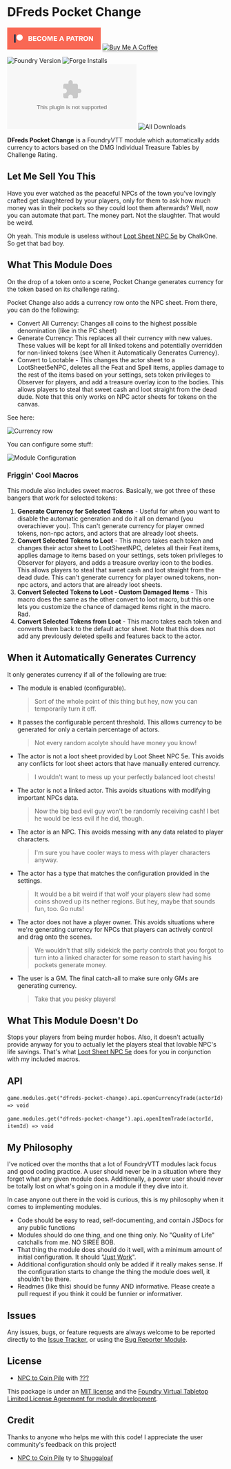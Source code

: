 # DFreds Pocket Change

[![Become a patron](https://github.com/codebard/patron-button-and-widgets-by-codebard/blob/master/images/become_a_patron_button.png?raw=true)](https://www.patreon.com/dfreds) 
<a href="https://www.buymeacoffee.com/dfreds" target="_blank"><img src="https://www.buymeacoffee.com/assets/img/custom_images/orange_img.png" alt="Buy Me A Coffee" style="height: 41px !important;width: 174px !important;box-shadow: 0px 3px 2px 0px rgba(190, 190, 190, 0.5) !important;-webkit-box-shadow: 0px 3px 2px 0px rgba(190, 190, 190, 0.5) !important;" ></a>

![Foundry Version](https://img.shields.io/badge/Foundry-v10-informational)
![Forge Installs](https://img.shields.io/badge/dynamic/json?label=Forge%20Installs&query=package.installs&suffix=%25&url=https://forge-vtt.com/api/bazaar/package/dfreds-pocket-change&colorB=4aa94a)
![Latest Release Download Count](https://img.shields.io/github/downloads/dfreds/dfreds-pocket-change/latest/dfreds-pocket-change.zip)
![All Downloads](https://img.shields.io/github/downloads/dfreds/dfreds-pocket-change/total)

__DFreds Pocket Change__ is a FoundryVTT module which automatically adds currency to actors based on the DMG Individual Treasure Tables by Challenge Rating.

## Let Me Sell You This

Have you ever watched as the peaceful NPCs of the town you've lovingly crafted get slaughtered by your players, only for them to ask how much money was in their pockets so they could loot them afterwards? Well, now you can automate that part. The money part. Not the slaughter. That would be weird.

Oh yeah. This module is useless without [Loot Sheet NPC 5e](https://foundryvtt.com/packages/lootsheetnpc5e/) by ChalkOne. So get that bad boy.

## What This Module Does

On the drop of a token onto a scene, Pocket Change generates currency for the token based on its challenge rating.

Pocket Change also adds a currency row onto the NPC sheet. From there, you can do the following:

- Convert All Currency: Changes all coins to the highest possible denomination (like in the PC sheet)
- Generate Currency: This replaces all their currency with new values. These values will be kept for all linked tokens and potentially overridden for non-linked tokens (see When it Automatically Generates Currency).
- Convert to Lootable - This changes the actor sheet to a LootSheet5eNPC, deletes all the Feat and Spell items, applies damage to the rest of the items based on your settings, sets token privileges to Observer for players, and add a treasure overlay icon to the bodies. This allows players to steal that sweet cash and loot straight from the dead dude. Note that this only works on NPC actor sheets for tokens on the canvas.

See here:

![Currency row](docs/currency-row.png)

You can configure some stuff:

![Module Configuration](docs/settings.png)

### Friggin' Cool Macros

This module also includes sweet macros. Basically, we got three of these bangers that work for selected tokens:

1. __Generate Currency for Selected Tokens__ - Useful for when you want to disable the automatic generation and do it all on demand (you overachiever you). This can't generate currency for player owned tokens, non-npc actors, and actors that are already loot sheets.
1. __Convert Selected Tokens to Loot__ - This macro takes each token and changes their actor sheet to LootSheetNPC, deletes all their Feat items, applies damage to items based on your settings, sets token privileges to Observer for players, and adds a treasure overlay icon to the bodies. This allows players to steal that sweet cash and loot straight from the dead dude. This can't generate currency for player owned tokens, non-npc actors, and actors that are already loot sheets.
1. __Convert Selected Tokens to Loot - Custom Damaged Items__ - This macro does the same as the other convert to loot macro, but this one lets you customize the chance of damaged items right in the macro. Rad.
1. __Convert Selected Tokens from Loot__ - This macro takes each token and converts them back to the default actor sheet. Note that this does not add any previously deleted spells and features back to the actor.

## When it Automatically Generates Currency

It only generates currency if all of the following are true:

- The module is enabled (configurable).
  
  > Sort of the whole point of this thing but hey, now you can temporarily turn it off.

- It passes the configurable percent threshold. This allows currency to be generated for only a certain percentage of actors.

  > Not every random acolyte should have money you know!

- The actor is not a loot sheet provided by Loot Sheet NPC 5e. This avoids any conflicts for loot sheet actors that have manually entered currency.

  >  I wouldn't want to mess up your perfectly balanced loot chests!

- The actor is not a linked actor. This avoids situations with modifying important NPCs data.

  > Now the big bad evil guy won't be randomly receiving cash! I bet he would be less evil if he did, though.

- The actor is an NPC. This avoids messing with any data related to player characters.

  > I'm sure you have cooler ways to mess with player characters anyway.

- The actor has a type that matches the configuration provided in the settings.

  > It would be a bit weird if that wolf your players slew had some coins shoved up its nether regions. But hey, maybe that sounds fun, too. Go nuts!

- The actor does not have a player owner. This avoids situations where we're generating currency for NPCs that players can actively control and drag onto the scenes.

  > We wouldn't that silly sidekick the party controls that you forgot to turn into a linked character for some reason to start having his pockets generate money.

- The user is a GM. The final catch-all to make sure only GMs are generating currency.

  > Take that you pesky players!

## What This Module Doesn't Do

Stops your players from being murder hobos. Also, it doesn't actually provide anyway for you to actually let the players steal that lovable NPC's life savings. That's what [Loot Sheet NPC 5e](https://foundryvtt.com/packages/lootsheetnpc5e/) does for you in conjunction with my included macros.

## API

`game.modules.get("dfreds-pocket-change).api.openCurrencyTrade(actorId) => void`

`game.modules.get("dfreds-pocket-change").api.openItemTrade(actorId, itemId) => void`

## My Philosophy

I've noticed over the months that a lot of FoundryVTT modules lack focus and good coding practice. A user should never be in a situation where they forget what any given module does. Additionally, a power user should never be totally lost on what's going on in a module if they dive into it.

In case anyone out there in the void is curious, this is my philosophy when it comes to implementing modules.

- Code should be easy to read, self-documenting, and contain JSDocs for any public functions
- Modules should do one thing, and one thing only. No "Quality of Life" catchalls from me. NO SIREE BOB.
- That thing the module does should do it well, with a minimum amount of initial configuration. It should "[Just Work](https://upload.wikimedia.org/wikipedia/commons/b/bf/ToddHoward2010sm_%28cropped%29.jpg)".
- Additional configuration should only be added if it really makes sense. If the configuration starts to change the thing the module does well, it shouldn't be there.
- Readmes (like this) should be funny AND informative. Please create a pull request if you think it could be funnier or informativer.


## Issues

Any issues, bugs, or feature requests are always welcome to be reported directly to the [Issue Tracker](https://github.com/DFreds/dfreds-pocket-change/issues ), or using the [Bug Reporter Module](https://foundryvtt.com/packages/bug-reporter/).

## License

- [NPC to Coin Pile](https://github.com/Shuggaloaf/NPC-to-Coin-Pile) with [???]()

This package is under an [MIT license](LICENSE) and the [Foundry Virtual Tabletop Limited License Agreement for module development](https://foundryvtt.com/article/license/).

## Credit

Thanks to anyone who helps me with this code! I appreciate the user community's feedback on this project!

- [NPC to Coin Pile](https://github.com/Shuggaloaf/NPC-to-Coin-Pile) ty to [Shuggaloaf](https://github.com/Shuggaloaf)
